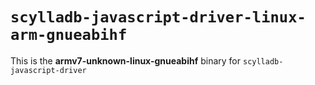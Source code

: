# `scylladb-javascript-driver-linux-arm-gnueabihf`

This is the **armv7-unknown-linux-gnueabihf** binary for `scylladb-javascript-driver`
